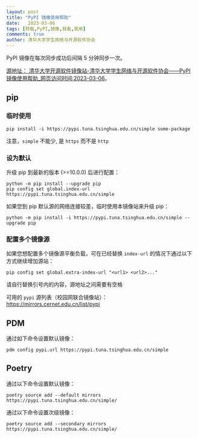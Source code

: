 ```yaml
---
layout: post
title: "PyPI 镜像使用帮助"
date:   2023-03-06
tags: [转载,PyPI,镜像,我看,我用]
comments: true
author: 清华大学学生网络与开源软件协会
---
```


PyPI 镜像在每次同步成功后间隔 5 分钟同步一次。

<!-- more -->

[源地址： 清华大学开源软件镜像站-清华大学学生网络与开源软件协会——PyPI 镜像使用帮助_网页访问时间:2023-03-06](https://mirrors.tuna.tsinghua.edu.cn/help/pypi/)。

## pip

### 临时使用

```plaintext
pip install -i https://pypi.tuna.tsinghua.edu.cn/simple some-package
```

注意，`simple` 不能少, 是 `https` 而不是 `http`

### 设为默认

升级 pip 到最新的版本 (>=10.0.0) 后进行配置：

```plaintext
python -m pip install --upgrade pip
pip config set global.index-url https://pypi.tuna.tsinghua.edu.cn/simple
```

如果您到 pip 默认源的网络连接较差，临时使用本镜像站来升级 pip：

```plaintext
python -m pip install -i https://pypi.tuna.tsinghua.edu.cn/simple --upgrade pip
```

### 配置多个镜像源

如果您想配置多个镜像源平衡负载，可在已经替换 `index-url` 的情况下通过以下方式继续增加源站：

```plaintext
pip config set global.extra-index-url "<url1> <url2>..."
```

请自行替换引号内的内容，源地址之间需要有空格

可用的 `pypi` 源列表（校园网联合镜像站）：<https://mirrors.cernet.edu.cn/list/pypi>

## PDM

通过如下命令设置默认镜像：

```plaintext
pdm config pypi.url https://pypi.tuna.tsinghua.edu.cn/simple
```

## Poetry

通过以下命令设置默认镜像：

```plaintext
poetry source add --default mirrors https://pypi.tuna.tsinghua.edu.cn/simple/
```

通过以下命令设置次级镜像：

```plaintext
poetry source add --secondary mirrors https://pypi.tuna.tsinghua.edu.cn/simple/
```
